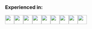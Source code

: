 

### Experienced in: 
<img src="https://media0.giphy.com/media/IdyAQJVN2kVPNUrojM/giphy.gif?cid=ecf05e4739b221921255fe7688d20bd5e6bcd48df8196cd8&rid=giphy.gif" width="30"><img src="https://media0.giphy.com/media/XAxylRMCdpbEWUAvr8/giphy.gif?cid=ecf05e479d033a872a76fd0cbe620390d87674dc78d59e11&rid=giphy.gif" width="30"><img src="https://media1.giphy.com/media/fsEaZldNC8A1PJ3mwp/giphy.gif?cid=ecf05e47osau5ufr4zufe2cvxjlupyqsi64w8osfj8ii342s&rid=giphy.gif" width="30"><img src="https://media3.giphy.com/media/Sr8xDpMwVKOHUWDVRD/giphy.gif?cid=ecf05e47f024f0a1071676b713e8b655ef580a27ca4b4bfa&rid=giphy.gif" width="30"><img src="https://media3.giphy.com/media/ln7z2eWriiQAllfVcn/giphy.gif?cid=ecf05e47r52y6q690l28ve1tauc517mg9evvnm3i452li21g&rid=giphy.gif" width="30"><img src="https://media1.giphy.com/media/eNAsjO55tPbgaor7ma/giphy.gif?cid=ecf05e4744739cd01b6f2f0e802b43115b35e4beb59e4a47&rid=giphy.gif" width="30"><img src="https://media2.giphy.com/media/kdFc8fubgS31b8DsVu/giphy.gif?cid=ecf05e479f79caca77651718a5da653094cbe344fa359051&rid=giphy.gif" width="30"><img src="https://media2.giphy.com/media/kH1DBkPNyZPOk0BxrM/giphy.gif?cid=ecf05e478e400e72c6d7d1beb9e214702fd104bed3c4b282&rid=giphy.gif" width="30"><img src="https://media0.giphy.com/media/KzJkzjggfGN5Py6nkT/giphy.gif?cid=ecf05e47d3ac6a8c2a5b6d2f3f5a04083b4374b8d75c2b05&rid=giphy.gif" width="30">
